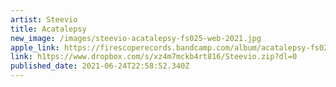 ```yaml
---
artist: Steevio
title: Acatalepsy
new_image: /images/steevio-acatalepsy-fs025-web-2021.jpg
apple_link: https://firescoperecords.bandcamp.com/album/acatalepsy-fs025
link: h1tps://www.dropbox.com/s/xz4m7mckb4rt816/Steevio.zip?dl=0
published_date: 2021-06-24T22:58:52.340Z
---
```

